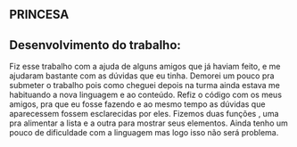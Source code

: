 ## PRINCESA

## Desenvolvimento do trabalho:

Fiz esse trabalho com a ajuda de alguns amigos que já haviam feito, e me ajudaram bastante com as dúvidas que eu tinha.
Demorei um pouco pra submeter o trabalho pois como cheguei depois na turma ainda estava me habituando a nova linguagem e ao conteúdo.
Refiz o código com os meus amigos, pra que eu fosse fazendo e ao mesmo tempo as dúvidas que aparecessem fossem esclarecidas por eles.
Fizemos duas funções , uma pra alimentar a lista e a outra para mostrar seus elementos.
Ainda tenho um pouco de dificuldade com a linguagem mas logo isso não será problema.
